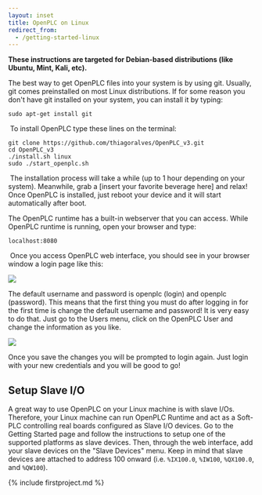 ```yaml
---
layout: inset
title: OpenPLC on Linux
redirect_from:
  - /getting-started-linux
---
```


**These instructions are targeted for Debian-based distributions (like Ubuntu, Mint, Kali, etc).**

The best way to get OpenPLC files into your system is by using git. Usually, git comes preinstalled on most Linux distributions. If for some reason you don't have git installed on your system, you can install it by typing:

```
sudo apt-get install git
```

​
To install OpenPLC type these lines on the terminal:

```
git clone https://github.com/thiagoralves/OpenPLC_v3.git
cd OpenPLC_v3
./install.sh linux
sudo ./start_openplc.sh
```
​
The installation process will take a while (up to 1 hour depending on your
system). Meanwhile, grab a [insert your favorite beverage here] and relax!
Once OpenPLC is installed, just reboot your device and it will start
automatically after boot.

The OpenPLC runtime has a built-in webserver that you can access. While OpenPLC
runtime is running, open your browser and type:

```
localhost:8080
```
​
Once you access OpenPLC web interface, you should see in your browser window
a login page like this:

![](/runtime/img/login.png)

The default username and password is openplc (login) and openplc (password).
This means that the first thing you must do after logging in for the first
time is change the default username and password! It is very easy to do that.
Just go to the Users menu, click on the OpenPLC User and change the information
as you like.

![](/runtime/img/edituser.png)

Once you save the changes you will be prompted to login again. Just login with your new credentials and you will be good to go!

## Setup Slave I/O

A great way to use OpenPLC on your Linux machine is with slave I/Os. Therefore,
your Linux machine can run OpenPLC Runtime and act as a Soft-PLC controlling
real boards configured as Slave I/O devices. Go to the Getting Started page
and follow the instructions to setup one of the supported platforms as slave
devices. Then, through the web interface, add your slave devices on the
"Slave Devices" menu. Keep in mind that slave devices are attached to address
100 onward (i.e. `%IX100.0`, `%IW100`, `%QX100.0`, and `%QW100`).

{% include firstproject.md %}
